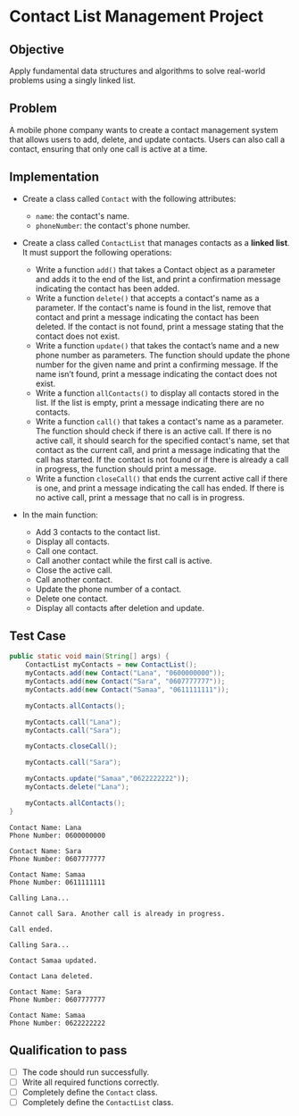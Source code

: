 # Contact List Management Project

## Objective
Apply fundamental data structures and algorithms to solve real-world problems using a singly linked list.

## Problem
A mobile phone company wants to create a contact management system that allows users to add, delete, and update contacts. Users can also call a contact, ensuring that only one call is active at a time.

## Implementation
- Create a class called `Contact` with the following attributes:
  - `name`: the contact's name.
  - `phoneNumber`: the contact's phone number.
   
- Create a class called `ContactList` that manages contacts as a **linked list**. It must support the following operations:
  - Write a function `add()` that takes a Contact object as a parameter and adds it to the end of the list, and print a confirmation message indicating the contact has been added.
  - Write a function `delete()` that accepts a contact's name as a parameter. If the contact's name is found in the list, remove that contact and print a message indicating the contact has been deleted. If the contact is not found, print a message stating that the contact does not exist.
  - Write a function `update()` that takes the contact’s name and a new phone number as parameters. The function should update the phone number for the given name and print a confirming message.  If the name isn’t found, print a message indicating the contact does not exist. 
  - Write a function `allContacts()` to display all contacts stored in the list. If the list is empty, print a message indicating there are no contacts.
  - Write a function `call()` that takes a contact's name as a parameter. The function should check if there is an active call. If there is no active call, it should search for the specified contact's name, set that contact as the current call, and print a message indicating that the call has started. If the contact is not found or if there is already a call in progress, the function should print a message.
  - Write a function `closeCall()` that ends the current active call if there is one, and print a message indicating the call has ended. If there is no active call, print a message that no call is in progress.

- In the main function:
  - Add 3 contacts to the contact list.
  - Display all contacts.
  - Call one contact.
  - Call another contact while the first call is active.
  - Close the active call.
  - Call another contact.
  - Update the phone number of a contact.
  - Delete one contact.
  - Display all contacts after deletion and update.


## Test Case
```java
public static void main(String[] args) {
    ContactList myContacts = new ContactList();
    myContacts.add(new Contact("Lana", "0600000000"));
    myContacts.add(new Contact("Sara", "0607777777"));
    myContacts.add(new Contact("Samaa", "0611111111"));

    myContacts.allContacts();

    myContacts.call("Lana");
    myContacts.call("Sara"); 

    myContacts.closeCall();

    myContacts.call("Sara");

    myContacts.update("Samaa","0622222222"));
    myContacts.delete("Lana");

    myContacts.allContacts();
}
```
```
Contact Name: Lana
Phone Number: 0600000000

Contact Name: Sara
Phone Number: 0607777777

Contact Name: Samaa
Phone Number: 0611111111

Calling Lana...

Cannot call Sara. Another call is already in progress.

Call ended.

Calling Sara...

Contact Samaa updated.

Contact Lana deleted.

Contact Name: Sara
Phone Number: 0607777777

Contact Name: Samaa
Phone Number: 0622222222
```

## Qualification to pass
- [ ] The code should run successfully.
- [ ] Write all required functions correctly.
- [ ] Completely define the `Contact` class.
- [ ] Completely define the `ContactList` class.

